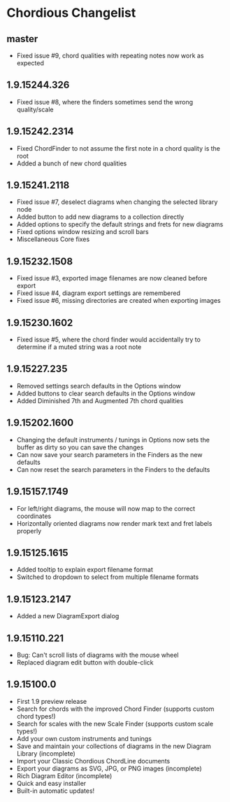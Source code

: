 # Chordious Changelist #

## master ##
* Fixed issue #9, chord qualities with repeating notes now work as expected

## 1.9.15244.326 ##
* Fixed issue #8, where the finders sometimes send the wrong quality/scale

## 1.9.15242.2314 ##
* Fixed ChordFinder to not assume the first note in a chord quality is the root
* Added a bunch of new chord qualities

## 1.9.15241.2118 ##
* Fixed issue #7, deselect diagrams when changing the selected library node
* Added button to add new diagrams to a collection directly
* Added options to specify the default strings and frets for new diagrams
* Fixed options window resizing and scroll bars
* Miscellaneous Core fixes

## 1.9.15232.1508 ##
* Fixed issue #3, exported image filenames are now cleaned before export
* Fixed issue #4, diagram export settings are remembered
* Fixed issue #6, missing directories are created when exporting images 

## 1.9.15230.1602 ##
* Fixed issue #5, where the chord finder would accidentally try to determine if a muted string was a root note

## 1.9.15227.235 ##
* Removed settings search defaults in the Options window
* Added buttons to clear search defaults in the Options window
* Added Diminished 7th and Augmented 7th chord qualities

## 1.9.15202.1600 ##
* Changing the default instruments / tunings in Options now sets the buffer as dirty so you can save the changes
* Can now save your search parameters in the Finders as the new defaults
* Can now reset the search parameters in the Finders to the defaults

## 1.9.15157.1749 ##
* For left/right diagrams, the mouse will now map to the correct coordinates
* Horizontally oriented diagrams now render mark text and fret labels properly

## 1.9.15125.1615 ##
* Added tooltip to explain export filename format
* Switched to dropdown to select from multiple filename formats

## 1.9.15123.2147 ##
* Added a new DiagramExport dialog

## 1.9.15110.221 ##
* Bug: Can't scroll lists of diagrams with the mouse wheel
* Replaced diagram edit button with double-click

## 1.9.15100.0 ##
* First 1.9 preview release
* Search for chords with the improved Chord Finder (supports custom chord types!)
* Search for scales with the new Scale Finder (supports custom scale types!)
* Add your own custom instruments and tunings
* Save and maintain your collections of diagrams in the new Diagram Library (incomplete)
* Import your Classic Chordious ChordLine documents
* Export your diagrams as SVG, JPG, or PNG images (incomplete)
* Rich Diagram Editor (incomplete)
* Quick and easy installer
* Built-in automatic updates!
